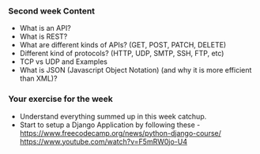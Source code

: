 ### Second week Content
- What is an API?
- What is REST?
- What are different kinds of APIs? (GET, POST, PATCH, DELETE)
- Different kind of protocols? (HTTP, UDP, SMTP, SSH, FTP, etc)
- TCP vs UDP and Examples
- What is JSON (Javascript Object Notation) (and why it is more efficient than XML)?

### Your exercise for the week
- Understand everything summed up in this week catchup.
- Start to setup a Django Application by following these -
https://www.freecodecamp.org/news/python-django-course/
https://www.youtube.com/watch?v=F5mRW0jo-U4
